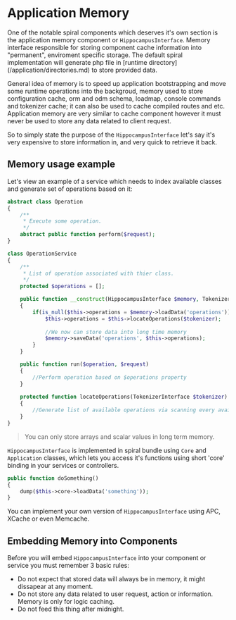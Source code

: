 # Application Memory
One of the notable spiral components which deserves it's own section is the application memory component or `HippocampusInterface`. Memory interface responsible
for storing component cache information into "permanent", enviroment specific storage. The default spiral implementation will generate php file in [runtime
directory] (/application/directories.md) to store provided data.

General idea of memory is to speed up application bootstrapping and move some runtime operations into the backgroud, memory used to store configuration cache,
orm and odm schema, loadmap, console commands and tokenizer cache; it can also be used to cache compiled routes and etc. Application memory are very similar to cache component however it must never be used to store any data related to client request.

So to simply state the purpose of the `HippocampusInterface` let's say it's very expensive to store information in, and very quick to retrieve it back.

## Memory usage example
Let's view an example of a service which needs to index available classes and generate set of operations based on it:

```php
abstract class Operation 
{
    /**
     * Execute some operation.
     */
    abstract public function perform($request);
}

class OperationService 
{
    /**
     * List of operation associated with thier class.
     */
    protected $operations = [];

    public function __construct(HippocampusInterface $memory, TokenizerInterface $tokenizer)
    {
        if(is_null($this->operations = $memory->loadData('operations')) {
            $this->operations = $this->locateOperations($tokenizer);
            
            //We now can store data into long time memory
            $memory->saveData('operations', $this->operations); 
        }
    }

    public function run($operation, $request)
    {
        //Perform operation based on $operations property
    }
    
    protected function locateOperations(TokenizerInterface $tokenizer)
    {
        //Generate list of available operations via scanning every available class
    }
}
```

> You can only store arrays and scalar values in long term memory.

`HippocampusInterface` is implemented in spiral bundle using `Core` and `Application` classes, which lets you access it's functions using short 'core' binding in your services or controllers.

```php
public function doSomething()
{
    dump($this->core->loadData('something'));
}
```

You can implement your own version of `HippocampusInterface` using APC, XCache or even Memcache. 

## Embedding Memory into Components
Before you will embed `HippocampusInterface` into your component or service you must remember 3 basic rules:
* Do not expect that stored data will always be in memory, it might dissapear at any moment.
* Do not store any data related to user request, action or information. Memory is only for logic caching.
* Do not feed this thing after midnight.
